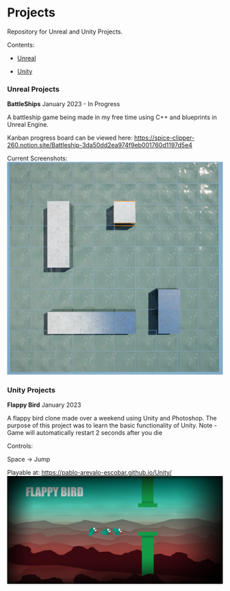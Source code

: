 # Projects
Repository for Unreal and Unity Projects.

Contents:

- [Unreal](#unreal-projects)

- [Unity](#unity-projects)

### Unreal Projects

**BattleShips** January 2023 - In Progress

A battleship game being made in my free time using C++ and blueprints in Unreal Engine.

Kanban progress board can be viewed here:
https://spice-clipper-260.notion.site/Battleship-3da50dd2ea974f9eb001760d1197d5e4


Current Screenshots:
![](Unreal/ScreenshotBoard.png)

### Unity Projects

**Flappy Bird** January 2023

A flappy bird clone made over a weekend using Unity and Photoshop.
The purpose of this project was to learn the basic functionality of Unity.
Note - Game will automatically restart 2 seconds after you die

Controls:

Space -> Jump


Playable at: https://pablo-arevalo-escobar.github.io/Unity/
![](Flappy-Bird/FlappyBirdTheme.png)


